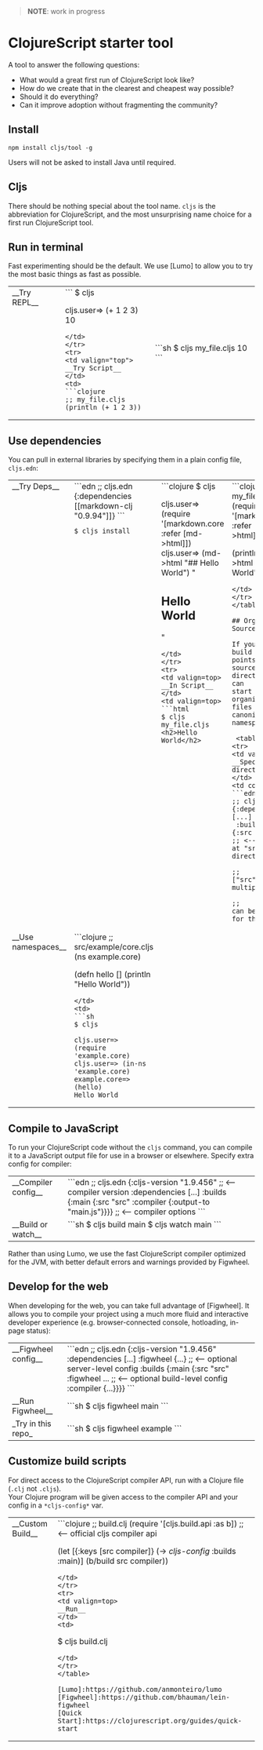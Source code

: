 > __NOTE__: work in progress

# ClojureScript starter tool

A tool to answer the following questions:

- What would a great first run of ClojureScript look like?
- How do we create that in the clearest and cheapest way possible?
- Should it do everything?
- Can it improve adoption without fragmenting the community?

## Install

```
npm install cljs/tool -g
```

Users will not be asked to install Java until required.

## Cljs

There should be nothing special about the tool name.
`cljs` is the abbreviation for ClojureScript, and the most unsurprising
name choice for a first run ClojureScript tool.

## Run in terminal

Fast experimenting should be the default.  We use
[Lumo] to allow you to try the most basic things as fast as possible.

 <table>
<tr>
<td valign="top">
__Try REPL__
</td>
<td>
```
$ cljs

cljs.user=> (+ 1 2 3)
10
```
</td>
</tr>
<tr>
<td valign="top">
__Try Script__
</td>
<td>
```clojure
;; my_file.cljs
(println (+ 1 2 3))
```
</td>
<td>
```sh
$ cljs my_file.cljs
10
```
</td>
</tr>
</table>

## Use dependencies

You can pull in external libraries by specifying them in a plain config file, `cljs.edn`:

 <table>
<tr>
<td valign="top">
__Try Deps__
</td>
<td valign=top>
```edn
;; cljs.edn
{:dependencies
 [[markdown-clj "0.9.94"]]}
```

```
$ cljs install
```
</td>
<td valign=top>
```clojure
$ cljs

cljs.user=> (require '[markdown.core :refer [md->html]])
cljs.user=> (md->html "## Hello World")
"<h2>Hello World</h2>"
```
</td>
</tr>
<tr>
<td valign=top>
__In Script__
</td>
<td valign=top>
```html
$ cljs my_file.cljs
<h2>Hello World</h2>
```
</td>
<td>
```clojure
;; my_file.cljs
(require '[markdown.core :refer [md->html]])

(println (md->html "## Hello World"))
```
</td>
</tr>
</table>

## Organize Source

If you create a build name that points to a source directory, you can
start organizing files into canonical namespaces.

 <table>
<tr>
<td valign=top>
__Specify src directory__
</td>
<td colspan=2>
```edn
;; cljs.edn
{:dependencies [...]
 :builds {:main {:src "src"}}} ;; <-- Source at "src" directory,
                               ;;     or use ["src" ...] for multiple.
                               ;;     (:main can be any name for the build)
```
</td>
</tr>
<tr>
<td valign=top>
__Use namespaces__
</td>
<td valign=top>
```clojure
;; src/example/core.cljs
(ns example.core)

(defn hello []
  (println "Hello World"))
```
</td>
<td>
```sh
$ cljs

cljs.user=> (require 'example.core)
cljs.user=> (in-ns 'example.core)
example.core=> (hello)
Hello World
```
</td>
</tr>
</table>

## Compile to JavaScript

To run your ClojureScript code without the `cljs` command, you can
compile it to a JavaScript output file for use in a browser or elsewhere.
Specify extra config for compiler:

 <table>
<tr>
<td valign=top>
__Compiler config__
</td>
<td>
```edn
;; cljs.edn
{:cljs-version "1.9.456"  ;; <-- compiler version
 :dependencies [...]
 :builds {:main {:src "src"
                 :compiler {:output-to "main.js"}}}} ;; <-- compiler options
```
</td>
</tr>
<tr>
<td valign=top>
__Build or watch__
</td>
<td valign=top>
```sh
$ cljs build main
$ cljs watch main
```
</td>
</tr>
</table>

Rather than using Lumo, we use the fast ClojureScript compiler optimized for the JVM,
with better default errors and warnings provided by Figwheel.

## Develop for the web

When developing for the web, you can take full advantage of [Figwheel].
It allows you to compile your project using a much more fluid and interactive
developer experience (e.g. browser-connected console, hotloading, in-page status):

 <table>
<tr>
<td valign=top>
__Figwheel config__
</td>
<td>
```edn
;; cljs.edn
{:cljs-version "1.9.456"
 :dependencies [...]
 :figwheel {...} ;; <-- optional server-level config
 :builds {:main {:src "src"
                 :figwheel ... ;; <-- optional build-level config
                 :compiler {...}}}}
```
</td>
</tr>
<tr>
<td valign=top>
__Run Figwheel__
</td>
<td>
```sh
$ cljs figwheel main
```
</td>
</tr>
<tr>
<td valign=top>
_Try in this repo_
</td>
<td>
```sh
$ cljs figwheel example
```
</td>
</tr>
</table>


## Customize build scripts

For direct access to the ClojureScript compiler API,
run with a Clojure file (`.clj` not `.cljs`).  
Your Clojure program will be given access to the compiler API and
your config in a `*cljs-config*` var.

 <table>
<tr>
<td valign=top>
__Custom Build__
</td>
<td>
```clojure
;; build.clj
(require '[cljs.build.api :as b]) ;; <-- official cljs compiler api

(let [{:keys [src compiler]} (-> *cljs-config* :builds :main)]
  (b/build src compiler))
```
</td>
</tr>
<tr>
<td valign=top>
__Run__
</td>
<td>
```
$ cljs build.clj
```
</td>
</tr>
</table>

[Lumo]:https://github.com/anmonteiro/lumo
[Figwheel]:https://github.com/bhauman/lein-figwheel
[Quick Start]:https://clojurescript.org/guides/quick-start
